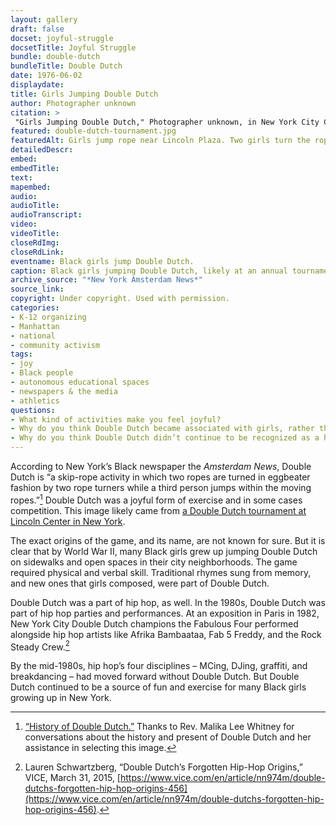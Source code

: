 ```yaml
--- 
layout: gallery
draft: false
docset: joyful-struggle
docsetTitle: Joyful Struggle
bundle: double-dutch
bundleTitle: Double Dutch
date: 1976-06-02
displaydate: 
title: Girls Jumping Double Dutch
author: Photographer unknown
citation: >
 "Girls Jumping Double Dutch," Photographer unknown, in New York City Civil Rights History Project, Accessed: [Month Day, Year], https://nyccivilrightshistory.org/gallery/double-dutch-tournament.
featured: double-dutch-tournament.jpg
featuredAlt: Girls jump rope near Lincoln Plaza. Two girls turn the ropes and the others jump. One girl is mid-air and a fountain behind her sprays upward. The other girl has knees bent, ready to jump.
detailedDescr: 
embed: 
embedTitle: 
text: 
mapembed: 
audio: 
audioTitle: 
audioTranscript: 
video: 
videoTitle: 
closeRdImg: 
closeRdLink: 
eventname: Black girls jump Double Dutch.
caption: Black girls jumping Double Dutch, likely at an annual tournament at Lincoln Center.
archive_source: "*New York Amsterdam News*"
source_link:  
copyright: Under copyright. Used with permission.
categories: 
- K-12 organizing
- Manhattan
- national
- community activism
tags: 
- joy
- Black people
- autonomous educational spaces
- newspapers & the media
- athletics
questions: 
- What kind of activities make you feel joyful? 
- Why do you think Double Dutch became associated with girls, rather than all children?
- Why do you think Double Dutch didn’t continue to be recognized as a hip-hop discipline?
--- 
```


According to New York’s Black newspaper the *Amsterdam News*, Double Dutch is “a skip-rope activity in which two ropes are turned in eggbeater fashion by two rope turners while a third person jumps within the moving ropes.”[^1] Double Dutch was a joyful form of exercise and in some cases competition. This image likely came from [a Double Dutch tournament at Lincoln Center in New York](/topics/joyful-struggle/double-dutch/kids-jump-for-prizes/).

The exact origins of the game, and its name, are not known for sure. But it is clear that by World War II, many Black girls grew up jumping Double Dutch on sidewalks and open spaces in their city neighborhoods. The game required physical and verbal skill.  Traditional rhymes sung from memory, and new ones that girls composed, were part of Double Dutch.

Double Dutch was a part of hip hop, as well. In the 1980s, Double Dutch was part of hip hop parties and performances. At an exposition in Paris in 1982, New York City Double Dutch champions the Fabulous Four performed alongside hip hop artists like Afrika Bambaataa, Fab 5 Freddy, and the Rock Steady Crew.[^2]

By the mid-1980s, hip hop’s four disciplines – MCing, DJing, graffiti, and breakdancing – had moved forward without Double Dutch. But Double Dutch continued to be a source of fun and exercise for many Black girls growing up in New York.

[^1]: [“History of Double Dutch.”](/topics/joyful-struggle/double-dutch/history-double-dutch) Thanks to Rev. Malika Lee Whitney for conversations about the history and present of Double Dutch and her assistance in selecting this image.

[^2]: Lauren Schwartzberg, “Double Dutch’s Forgotten Hip-Hop Origins,” VICE, March 31, 2015, [https://www.vice.com/en/article/nn974m/double-dutchs-forgotten-hip-hop-origins-456](https://www.vice.com/en/article/nn974m/double-dutchs-forgotten-hip-hop-origins-456).
